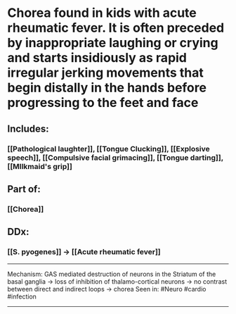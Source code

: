 # Chorea found in kids with acute rheumatic fever. It is often preceded by inappropriate laughing or crying and starts insidiously as rapid irregular jerking movements that begin distally in the hands before progressing to the feet and face
## Includes:
### [[Pathological laughter]], [[Tongue Clucking]], [[Explosive speech]], [[Compulsive facial grimacing]], [[Tongue darting]], [[MIlkmaid's grip]]
## Part of:
### [[Chorea]]
## DDx:
### [[S. pyogenes]] -> [[Acute rheumatic fever]]

---
Mechanism: GAS mediated destruction of neurons in the Striatum of the basal ganglia -> loss of inhibition of thalamo-cortical neurons -> no contrast between direct and indirect loops -> chorea 
Seen in: #Neuro #cardio #infection 

---
